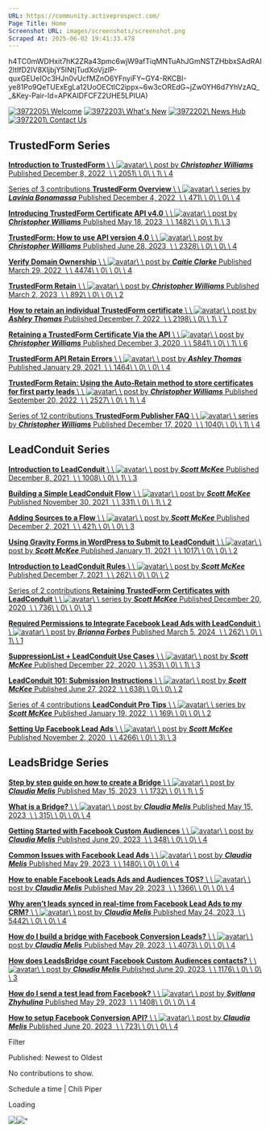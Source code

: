 ```yaml
---
URL: https://community.activeprospect.com/
Page Title: Home
Screenshot URL: images/screenshots/screenshot.png
Scraped At: 2025-06-02 19:41:33.478
---
```

h4TC0mWDHxit7hK2ZRa43pmc6wjW9afTiqMNTuAhJGmNSTZHbbxSAdRAI2ltIfD2IV8XljbjY5INtjTudXoVjzIP-quxGEUeIOc3HJn0vUcfMZnO6YFnyiFY~GY4-RKCBI-ye81Po9QeTUExEgLa12UoOECtlC2ippx~6w3cOREdG~jZw0YH6d7YhVzAQ__&Key-Pair-Id=APKAIDFCFZ2UHE5LPIUA)

[![3972205](images/image-1.svg)\\
Welcome](https://community.activeprospect.com/series/4051250-getting-started-with-the-community) [![3972203](images/image-2.png)\\
What's New](https://whatsnew.activeprospect.com/en) [![3972202](images/image-3.svg)\\
News Hub](https://activeprospect.com/blog/?_gl=1*1hxefw3*_gcl_aw*R0NMLjE3NDA0Mjg1NzkuQ2p3S0NBaUF6dkM5QmhBREVpd0FFaHRsTnpPQktlbkx6NGtfeUUzMEpqNjVTTElYc0ZVQVlBaTFYdURJN0o3SV9HWmxEMzFrU3IyVDZ4b0NiSzhRQXZEX0J3RQ..*_gcl_au*MTM0MjEwMjExNy4xNzQxMTEzNjk4LjEzNTIxMTA5NTYuMTc0MTk2NDQxOS4xNzQxOTY0NDIw*_ga*MTUzODc0OTMzNC4xNjIzMTgxMzAy*_ga_QHXBV6N7D1*MTc0MTk3MjcyMi45MjguMS4xNzQxOTc1Njk3LjQ0LjAuMA..) [![3972201](images/image-4.svg)\\
Contact Us](https://support.activeprospect.com/hc/en-us)

## TrustedForm Series

[**Introduction to TrustedForm** \\
\\
![avatar](images/image-5.png)\\
\\
post by **_Christopher Williams_** Published December 8, 2022  \\
\\
2051\\
\\
0\\
\\
1\\
\\
4](https://community.activeprospect.com/posts/4886991-introduction-to-trustedform)

[Series of 3 contributions **TrustedForm Overview** \\
\\
![avatar](images/image-6.png)\\
\\
series by **_Lavinia Bonamassa_** Published December 4, 2022  \\
\\
471\\
\\
0\\
\\
0\\
\\
4](https://community.activeprospect.com/series/4881972-trustedform-overview)

[**Introducing TrustedForm Certificate API v4.0** \\
\\
![avatar](images/image-5.png)\\
\\
post by **_Christopher Williams_** Published May 18, 2023  \\
\\
1482\\
\\
0\\
\\
1\\
\\
3](https://community.activeprospect.com/posts/5066720-introducing-trustedform-certificate-api-v4-0)

[**TrustedForm: How to use API version 4.0** \\
\\
![avatar](images/image-5.png)\\
\\
post by **_Christopher Williams_** Published June 28, 2023  \\
\\
2328\\
\\
0\\
\\
0\\
\\
4](https://community.activeprospect.com/posts/5098113-trustedform-how-to-use-api-version-4-0)

[**Verify Domain Ownership** \\
\\
![avatar](images/image-9.png)\\
\\
post by **_Caitie Clarke_** Published March 29, 2022  \\
\\
4474\\
\\
0\\
\\
0\\
\\
4](https://community.activeprospect.com/posts/4649879-verify-domain-ownership)

[**TrustedForm Retain** \\
\\
![avatar](images/image-5.png)\\
\\
post by **_Christopher Williams_** Published March 2, 2023  \\
\\
892\\
\\
0\\
\\
0\\
\\
2](https://community.activeprospect.com/posts/4986362-trustedform-retain)

[**How to retain an individual TrustedForm certificate** \\
\\
![avatar](images/image-11.png)\\
\\
post by **_Ashley Thomas_** Published December 7, 2022  \\
\\
2198\\
\\
0\\
\\
1\\
\\
7](https://community.activeprospect.com/posts/4885100-how-to-retain-an-individual-trustedform-certificate)

[**Retaining a TrustedForm Certificate Via the API** \\
\\
![avatar](images/image-5.png)\\
\\
post by **_Christopher Williams_** Published December 3, 2020  \\
\\
5841\\
\\
0\\
\\
1\\
\\
6](https://community.activeprospect.com/posts/4100303-retaining-a-trustedform-certificate-via-the-api)

[**TrustedForm API Retain Errors** \\
\\
![avatar](images/image-11.png)\\
\\
post by **_Ashley Thomas_** Published January 29, 2021  \\
\\
1464\\
\\
0\\
\\
0\\
\\
4](https://community.activeprospect.com/posts/4148100-trustedform-api-retain-errors)

[**TrustedForm Retain: Using the Auto-Retain method to store certificates for first party leads** \\
\\
![avatar](images/image-5.png)\\
\\
post by **_Christopher Williams_** Published September 20, 2022  \\
\\
2527\\
\\
0\\
\\
1\\
\\
4](https://community.activeprospect.com/posts/4812756-trustedform-retain-using-the-auto-retain-method-to-store-certificates-for-first)

[Series of 12 contributions **TrustedForm Publisher FAQ** \\
\\
![avatar](images/image-5.png)\\
\\
series by **_Christopher Williams_** Published December 17, 2020  \\
\\
1040\\
\\
0\\
\\
1\\
\\
4](https://community.activeprospect.com/series/4113140-trustedform-publisher-faq)

## LeadConduit Series

[**Introduction to LeadConduit** \\
\\
![avatar](images/image-16.png)\\
\\
post by **_Scott McKee_** Published December 8, 2021  \\
\\
1008\\
\\
0\\
\\
1\\
\\
3](https://community.activeprospect.com/posts/4547947-introduction-to-leadconduit)

[**Building a Simple LeadConduit Flow** \\
\\
![avatar](images/image-16.png)\\
\\
post by **_Scott McKee_** Published November 30, 2021  \\
\\
331\\
\\
0\\
\\
1\\
\\
2](https://community.activeprospect.com/posts/4539473-building-a-simple-leadconduit-flow)

[**Adding Sources to a Flow** \\
\\
![avatar](images/image-16.png)\\
\\
post by **_Scott McKee_** Published December 2, 2021  \\
\\
421\\
\\
0\\
\\
0\\
\\
3](https://community.activeprospect.com/posts/4541251-adding-sources-to-a-flow)

[**Using Gravity Forms in WordPress to Submit to LeadConduit** \\
\\
![avatar](images/image-16.png)\\
\\
post by **_Scott McKee_** Published January 11, 2021  \\
\\
1017\\
\\
0\\
\\
0\\
\\
2](https://community.activeprospect.com/posts/4126647-using-gravity-forms-in-wordpress-to-submit-to-leadconduit)

[**Introduction to LeadConduit Rules** \\
\\
![avatar](images/image-16.png)\\
\\
post by **_Scott McKee_** Published December 7, 2021  \\
\\
262\\
\\
0\\
\\
0\\
\\
2](https://community.activeprospect.com/posts/4545476-introduction-to-leadconduit-rules)

[Series of 2 contributions **Retaining TrustedForm Certificates with LeadConduit** \\
\\
![avatar](images/image-16.png)\\
\\
series by **_Scott McKee_** Published December 20, 2020  \\
\\
736\\
\\
0\\
\\
0\\
\\
3](https://community.activeprospect.com/series/4114377-retaining-trustedform-certificates-with-leadconduit)

[**Required Permissions to Integrate Facebook Lead Ads with LeadConduit** \\
\\
![avatar](images/image-22.png)\\
\\
post by **_Brianna Forbes_** Published March 5, 2024  \\
\\
262\\
\\
0\\
\\
1\\
\\
1](https://community.activeprospect.com/posts/5345438-required-permissions-to-integrate-facebook-lead-ads-with-leadconduit)

[**SuppressionList + LeadConduit Use Cases** \\
\\
![avatar](images/image-16.png)\\
\\
post by **_Scott McKee_** Published December 22, 2020  \\
\\
353\\
\\
0\\
\\
1\\
\\
3](https://community.activeprospect.com/posts/4116593-suppressionlist-leadconduit-use-cases)

[**LeadConduit 101: Submission Instructions** \\
\\
![avatar](images/image-16.png)\\
\\
post by **_Scott McKee_** Published June 27, 2022  \\
\\
638\\
\\
0\\
\\
0\\
\\
2](https://community.activeprospect.com/posts/4738143-leadconduit-101-submission-instructions)

[Series of 4 contributions **LeadConduit Pro Tips** \\
\\
![avatar](images/image-16.png)\\
\\
series by **_Scott McKee_** Published January 19, 2022  \\
\\
169\\
\\
0\\
\\
0\\
\\
2](https://community.activeprospect.com/series/4583478-leadconduit-pro-tips)

[**Setting Up Facebook Lead Ads** \\
\\
![avatar](images/image-16.png)\\
\\
post by **_Scott McKee_** Published November 2, 2020  \\
\\
4266\\
\\
0\\
\\
3\\
\\
3](https://community.activeprospect.com/posts/4062063-setting-up-facebook-lead-ads)

## LeadsBridge Series

[**Step by step guide on how to create a Bridge** \\
\\
![avatar](images/image-27.png)\\
\\
post by **_Claudia Melis_** Published May 15, 2023  \\
\\
1732\\
\\
0\\
\\
1\\
\\
5](https://community.activeprospect.com/posts/5062321-step-by-step-guide-on-how-to-create-a-bridge)

[**What is a Bridge?** \\
\\
![avatar](images/image-27.png)\\
\\
post by **_Claudia Melis_** Published May 15, 2023  \\
\\
315\\
\\
0\\
\\
0\\
\\
4](https://community.activeprospect.com/posts/5062324-what-is-a-bridge)

[**Getting Started with Facebook Custom Audiences** \\
\\
![avatar](images/image-27.png)\\
\\
post by **_Claudia Melis_** Published June 20, 2023  \\
\\
348\\
\\
0\\
\\
0\\
\\
4](https://community.activeprospect.com/posts/5090365-getting-started-with-facebook-custom-audiences)

[**Common Issues with Facebook Lead Ads** \\
\\
![avatar](images/image-27.png)\\
\\
post by **_Claudia Melis_** Published May 29, 2023  \\
\\
1480\\
\\
0\\
\\
0\\
\\
4](https://community.activeprospect.com/posts/5073005-common-issues-with-facebook-lead-ads)

[**How to enable Facebook Leads Ads and Audiences TOS?** \\
\\
![avatar](images/image-27.png)\\
\\
post by **_Claudia Melis_** Published May 29, 2023  \\
\\
1366\\
\\
0\\
\\
0\\
\\
4](https://community.activeprospect.com/posts/5073035-how-to-enable-facebook-leads-ads-and-audiences-tos)

[**Why aren’t leads synced in real-time from Facebook Lead Ads to my CRM?** \\
\\
![avatar](images/image-27.png)\\
\\
post by **_Claudia Melis_** Published May 24, 2023  \\
\\
5442\\
\\
0\\
\\
0\\
\\
4](https://community.activeprospect.com/posts/5070199-why-aren-t-leads-synced-in-real-time-from-facebook-lead-ads-to-my-crm)

[**How do I build a bridge with Facebook Conversion Leads?** \\
\\
![avatar](images/image-27.png)\\
\\
post by **_Claudia Melis_** Published May 29, 2023  \\
\\
4073\\
\\
0\\
\\
0\\
\\
4](https://community.activeprospect.com/posts/5073048-how-do-i-build-a-bridge-with-facebook-conversion-leads)

[**How does LeadsBridge count Facebook Custom Audiences contacts?** \\
\\
![avatar](images/image-27.png)\\
\\
post by **_Claudia Melis_** Published June 20, 2023  \\
\\
1176\\
\\
0\\
\\
0\\
\\
3](https://community.activeprospect.com/posts/5090366-how-does-leadsbridge-count-facebook-custom-audiences-contacts)

[**How do I send a test lead from Facebook?** \\
\\
![avatar](images/image-35.png)\\
\\
post by **_Svitlana Zhyhulina_** Published May 29, 2023  \\
\\
1408\\
\\
0\\
\\
0\\
\\
4](https://community.activeprospect.com/posts/5073014-how-do-i-send-a-test-lead-from-facebook)

[**How to setup Facebook Conversion API?** \\
\\
![avatar](images/image-27.png)\\
\\
post by **_Claudia Melis_** Published June 20, 2023  \\
\\
723\\
\\
0\\
\\
0\\
\\
4](https://community.activeprospect.com/posts/5090371-how-to-setup-facebook-conversion-api)

Filter

Published: Newest to Oldest

No contributions to show.

Schedule a time \| Chili Piper

Loading

![](images/image-37.png)![](images/image-38.png)"
